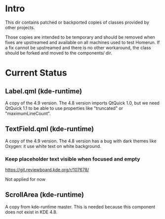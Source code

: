 # Intro

This dir contains patched or backported copies of classes provided by other
projects.

Those copies are intended to be temporary and should be removed when fixes are
upstreamed and available on all machines used to test Homerun. If a fix cannot
be upstreamed and there is no other workaround, the class should be forked and
moved to the components/ dir.

# Current Status

## Label.qml (kde-runtime)
A copy of the 4.9 version. The 4.8 version imports QtQuick 1.0, but we need
QtQuick 1.1 to be able to use properties like "truncated" or "maximumLineCount".

## TextField.qml (kde-runtime)
A copy of the 4.9 version. The 4.8 version has a bug with dark themes like
Oxygen: it use white text on white background.

### Keep placeholder text visible when focused and empty
<https://git.reviewboard.kde.org/r/107678/>

Not applied for now

## ScrollArea (kde-runtime)
A copy from kde-runtime master. This is needed because this component does not
exist in KDE 4.8.
